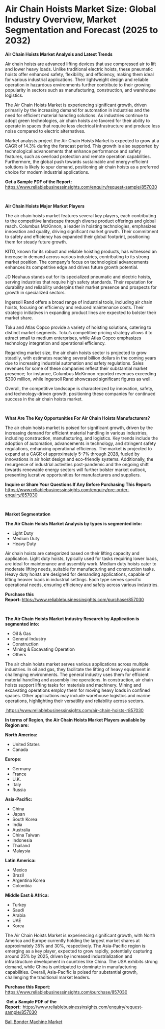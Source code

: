 <p><h1>Air Chain Hoists Market Size: Global Industry Overview, Market Segmentation and Forecast (2025 to 2032)</h1></p><p><strong>Air Chain Hoists Market Analysis and Latest Trends</strong></p>
<p><p>Air chain hoists are advanced lifting devices that use compressed air to lift and lower heavy loads. Unlike traditional electric hoists, these pneumatic hoists offer enhanced safety, flexibility, and efficiency, making them ideal for various industrial applications. Their lightweight design and reliable operation in hazardous environments further contribute to their growing popularity in sectors such as manufacturing, construction, and warehouse logistics.</p><p>The Air Chain Hoists Market is experiencing significant growth, driven primarily by the increasing demand for automation in industries and the need for efficient material handling solutions. As industries continue to adopt green technologies, air chain hoists are favored for their ability to operate in spaces that require less electrical infrastructure and produce less noise compared to electric alternatives.</p><p>Market analysts project the Air Chain Hoists Market is expected to grow at a CAGR of 14.3% during the forecast period. This growth is also supported by technological advancements that enhance performance and safety features, such as overload protection and remote operation capabilities. Furthermore, the global push towards sustainable and energy-efficient solutions is likely to spur demand, positioning air chain hoists as a preferred choice for modern industrial applications.</p></p>
<p><strong>Get a Sample PDF of the Report:&nbsp;</strong> <a href="https://www.reliablebusinessinsights.com/enquiry/request-sample/857030?utm_campaign=2245&utm_medium=2&utm_source=Github&utm_content=ia&utm_term=17022025&utm_id=air-chain-hoists">https://www.reliablebusinessinsights.com/enquiry/request-sample/857030</a></p>
<p>&nbsp;</p>
<p><strong>Air Chain Hoists Major Market Players</strong></p>
<p><p>The air chain hoists market features several key players, each contributing to the competitive landscape through diverse product offerings and global reach. Columbus McKinnon, a leader in hoisting technologies, emphasizes innovation and quality, driving significant market growth. Their commitment to safety and efficiency has expanded their global footprint, positioning them for steady future growth.</p><p>KITO, known for its robust and reliable hoisting products, has witnessed an increase in demand across various industries, contributing to its strong market position. The company's focus on technological advancements enhances its competitive edge and drives future growth potential.</p><p>JD Neuhaus stands out for its specialized pneumatic and electric hoists, serving industries that require high safety standards. Their reputation for durability and reliability underpins their market presence and prospects for growth in specialized sectors.</p><p>Ingersoll Rand offers a broad range of industrial tools, including air chain hoists, focusing on efficiency and reduced maintenance costs. Their strategic initiatives in expanding product lines are expected to bolster their market share.</p><p>Toku and Atlas Copco provide a variety of hoisting solutions, catering to distinct market segments. Toku’s competitive pricing strategy allows it to attract small to medium enterprises, while Atlas Copco emphasizes technology integration and operational efficiency.</p><p>Regarding market size, the air chain hoists sector is projected to grow steadily, with estimates reaching several billion dollars in the coming years due to increasing industrial automation and safety regulations. Sales revenues for some of these companies reflect their substantial market presence; for instance, Columbus McKinnon reported revenues exceeding $300 million, while Ingersoll Rand showcased significant figures as well.</p><p>Overall, the competitive landscape is characterized by innovation, safety, and technology-driven growth, positioning these companies for continued success in the air chain hoists market.</p></p>
<p>&nbsp;</p>
<p><strong>What Are The Key Opportunities For Air Chain Hoists Manufacturers?</strong></p>
<p><p>The air chain hoists market is poised for significant growth, driven by the increasing demand for efficient material handling in various industries, including construction, manufacturing, and logistics. Key trends include the adoption of automation, advancements in technology, and stringent safety regulations, enhancing operational efficiency. The market is projected to expand at a CAGR of approximately 5-7% through 2028, fueled by innovations in air hoist design and eco-friendly systems. Additionally, the resurgence of industrial activities post-pandemic and the ongoing shift towards renewable energy sectors will further bolster market outlook, presenting lucrative opportunities for manufacturers and suppliers.</p></p>
<p><strong>Inquire or Share Your Questions If Any Before Purchasing This Report:</strong> <a href="https://www.reliablebusinessinsights.com/enquiry/pre-order-enquiry/857030?utm_campaign=2245&utm_medium=2&utm_source=Github&utm_content=ia&utm_term=17022025&utm_id=air-chain-hoists">https://www.reliablebusinessinsights.com/enquiry/pre-order-enquiry/857030</a></p>
<p>&nbsp;</p>
<p><strong>Market Segmentation</strong></p>
<p><strong>The Air Chain Hoists Market Analysis by types is segmented into:</strong></p>
<p><ul><li>Light Duty</li><li>Medium Duty</li><li>Heavy Duty</li></ul></p>
<p><p>Air chain hoists are categorized based on their lifting capacity and application. Light duty hoists, typically used for tasks requiring lower loads, are ideal for maintenance and assembly work. Medium duty hoists cater to moderate lifting needs, suitable for manufacturing and construction tasks. Heavy duty hoists are designed for demanding applications, capable of lifting heavier loads in industrial settings. Each type serves specific operational needs, ensuring efficiency and safety across various industries.</p></p>
<p><strong>Purchase this Report:&nbsp;</strong><a href="https://www.reliablebusinessinsights.com/purchase/857030?utm_campaign=2245&utm_medium=2&utm_source=Github&utm_content=ia&utm_term=17022025&utm_id=air-chain-hoists">https://www.reliablebusinessinsights.com/purchase/857030</a></p>
<p>&nbsp;</p>
<p><strong>The Air Chain Hoists Market Industry Research by Application is segmented into:</strong></p>
<p><ul><li>Oil & Gas</li><li>General Industry</li><li>Construction</li><li>Mining & Excavating Operation</li><li>Others</li></ul></p>
<p><p>The air chain hoists market serves various applications across multiple industries. In oil and gas, they facilitate the lifting of heavy equipment in challenging environments. The general industry uses them for efficient material handling and assembly line operations. In construction, air chain hoists support lifting tasks for materials and machinery. Mining and excavating operations employ them for moving heavy loads in confined spaces. Other applications may include warehouse logistics and marine operations, highlighting their versatility and reliability across sectors.</p></p>
<p><a href="https://www.reliablebusinessinsights.com/air-chain-hoists-r857030?utm_campaign=2245&utm_medium=2&utm_source=Github&utm_content=ia&utm_term=17022025&utm_id=air-chain-hoists">&nbsp;https://www.reliablebusinessinsights.com/air-chain-hoists-r857030</a></p>
<p><strong>In terms of Region, the Air Chain Hoists Market Players available by Region are:</strong></p>
<p>
    <p> <strong> North America: </strong>
        <ul>
            <li>United States</li>
            <li>Canada</li>
        </ul>
        </p> 
    <p> <strong> Europe: </strong>
        <ul>
            <li>Germany</li>
            <li>France</li>
            <li>U.K.</li>
            <li>Italy</li>
            <li>Russia</li>
        </ul>
        </p> 
    <p> <strong> Asia-Pacific: </strong>
        <ul>
            <li>China</li>
            <li>Japan</li>
            <li>South Korea</li>
            <li>India</li>
            <li>Australia</li>
            <li>China Taiwan</li>
            <li>Indonesia</li>
            <li>Thailand</li>
            <li>Malaysia</li>
        </ul>
        </p> 
    <p> <strong> Latin America: </strong>
        <ul>
            <li>Mexico</li>
            <li>Brazil</li>
            <li>Argentina Korea</li>
            <li>Colombia</li>
        </ul>
        </p> 
    <p> <strong> Middle East & Africa: </strong>
        <ul>
            <li>Turkey</li>
            <li>Saudi</li>
            <li>Arabia</li>
            <li>UAE</li>
            <li>Korea</li>
        </ul>
    </p>
    </p>
<p><p>The Air Chain Hoists Market is experiencing significant growth, with North America and Europe currently holding the largest market shares at approximately 35% and 30%, respectively. The Asia-Pacific region is emerging as a key player, expected to grow rapidly, potentially capturing around 25% by 2025, driven by increased industrialization and infrastructure development in countries like China. The USA exhibits strong demand, while China is anticipated to dominate in manufacturing capabilities. Overall, Asia-Pacific is poised for substantial growth, challenging the traditional market leaders.</p></p>
<p><strong>Purchase this Report: </strong><a href="https://www.reliablebusinessinsights.com/purchase/857030?utm_campaign=2245&utm_medium=2&utm_source=Github&utm_content=ia&utm_term=17022025&utm_id=air-chain-hoists">https://www.reliablebusinessinsights.com/purchase/857030</a></p>
<p>&nbsp;<strong>Get a Sample PDF of the Report:&nbsp;&nbsp;</strong><a href="https://www.reliablebusinessinsights.com/enquiry/request-sample/857030?utm_campaign=2245&utm_medium=2&utm_source=Github&utm_content=ia&utm_term=17022025&utm_id=air-chain-hoists">https://www.reliablebusinessinsights.com/enquiry/request-sample/857030</a></p>
<p><strong></strong></p>
<p><p><a href="https://github.com/LilianFaulkner65/Market-Research-Report-List-1/blob/main/ball-bonder-machine-market.md?utm_campaign=2245&utm_medium=2&utm_source=Github&utm_content=ia&utm_term=17022025&utm_id=air-chain-hoists">Ball Bonder Machine Market</a></p></p>